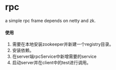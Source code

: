 # rpc
a simple rpc frame depends on netty and zk. 

#### 使用
1. 需要在本地安装zookeeper并新建一个registry目录。
2. 安装依赖。
3. 在server端rpcService中新增需要的service
4. 启动server并在client中的test进行调用。
